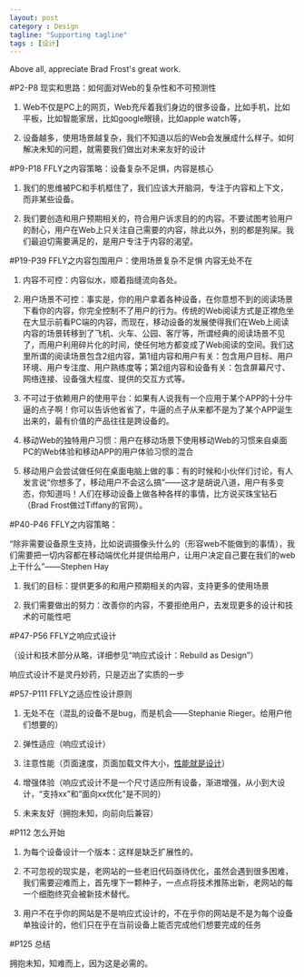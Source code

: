 ```yaml
---
layout: post
category : Design
tagline: "Supporting tagline"
tags : [设计]
---
```





Above all, appreciate Brad Frost's great work.

#P2-P8 现实和思路：如何面对Web的复杂性和不可预测性

1. Web不仅是PC上的网页，Web充斥着我们身边的很多设备，比如手机，比如平板，比如智能家居，比如google眼镜，比如apple watch等，

2. 设备越多，使用场景越复杂，我们不知道以后的Web会发展成什么样子。如何解决未知的问题，就需要我们做出对未来友好的设计

#P9-P18 FFLY之内容策略：设备复杂不足惧，内容是核心

1. 我们的思维被PC和手机框住了，我们应该大开脑洞，专注于内容和上下文，而非某些设备。

2. 我们要创造和用户预期相关的，符合用户诉求目的的内容。不要试图考验用户的耐心，用户在Web上只关注自己需要的内容，除此以外，别的都是狗屎。我们最迫切需要满足的，是用户专注于内容的渴望。

#P19-P39 FFLY之内容包围用户：使用场景复杂不足惧 内容无处不在

1. 内容不可控：内容似水，顺着指缝流向各处。

2. 用户场景不可控：事实是，你的用户拿着各种设备，在你意想不到的阅读场景下看你的内容，你完全控制不了用户的行为。传统的Web阅读方式是正襟危坐在大显示前看PC端的内容，而现在，移动设备的发展使得我们在Web上阅读内容的场景转移到了飞机、火车、公园、客厅等，所谓经典的阅读场景不见了，而用户利用碎片化的时间，使任何地方都变成了Web阅读的空间。我们这里所谓的阅读场景包含2组内容，第1组内容和用户有关：包含用户目标、用户环境、用户专注度、用户熟练度等；第2组内容和设备有关：包含屏幕尺寸、网络连接、设备强大程度、提供的交互方式等。

3. 不可过于依赖用户的使用平台：如果有人说我有一个应用于某个APP的十分牛逼的点子啊！你可以告诉他省省了，牛逼的点子从来都不是为了某个APP诞生出来的，最有价值的产品往往是跨设备的。

4. 移动Web的独特用户习惯：用户在移动场景下使用移动Web的习惯来自桌面PC的Web体验和移动APP的用户体验习惯的混合

5. 移动用户会尝试做任何在桌面电脑上做的事：有的时候和小伙伴们讨论，有人发言说“你想多了，移动用户不会这么搞”——这才是胡说八道，用户有多变态，你知道吗！人们在移动设备上做各种各样的事情，比方说买珠宝钻石（Brad Frost做过Tiffany的官网）。

#P40-P46 FFLY之内容策略：

“除非需要设备原生支持，比如说调摄像头什么的（形容web不能做到的事情），我们需要把一切内容都在移动端优化并提供给用户，让用户决定自己要在我们的web上干什么”——Stephen Hay

1. 我们的目标：提供更多的和用户预期相关的内容，支持更多的使用场景

2. 我们需要做出的努力：改善你的内容，不要拒绝用户，去发现更多的设计和技术的可能性吧

#P47-P56 FFLY之响应式设计

（设计和技术部分从略，详细参见“响应式设计：Rebuild as Design”）

响应式设计不是灵丹妙药，只是迈出了实质的一步

#P57-P111 FFLY之适应性设计原则

1. 无处不在（混乱的设备不是bug，而是机会——Stephanie Rieger。给用户他们想要的）

2. 弹性适应（响应式设计）

3. 注意性能（页面速度，页面加载文件大小，[性能就是设计](/design/2013/05/23/Brad-Frost-性能是设计的一部分)）

4. 增强体验（响应式设计不是一个尺寸适应所有设备，渐进增强，从小到大设计，“支持xx”和“面向xx优化”是不同的）

5. 未来友好（拥抱未知，向前向后兼容）

#P112 怎么开始

1. 为每个设备设计一个版本：这样是缺乏扩展性的。

2. 不可忽视的现实是，老网站的一些老旧代码亟待优化，虽然会遇到很多困难，我们需要迎难而上，首先埋下一颗种子，一点点将技术推陈出新，老网站的每一个细胞终究会被新技术替代。

3. 用户不在乎你的网站是不是响应式设计的，不在乎你的网站是不是为每个设备单独设计的，他们只在乎在当前设备上能否完成他们想要完成的任务

#P125 总结

拥抱未知，知难而上，因为这是必需的。